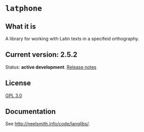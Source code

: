 # `latphone`



## What it is

A library for working with Latin texts in a specifeid orthography.

## Current version: 2.5.2


Status:  **active development**. [Release notes](releases.md)


## License

[GPL 3.0](https://opensource.org/licenses/gpl-3.0.html)


## Documentation

See <http://neelsmith.info/code/langlibs/>.
